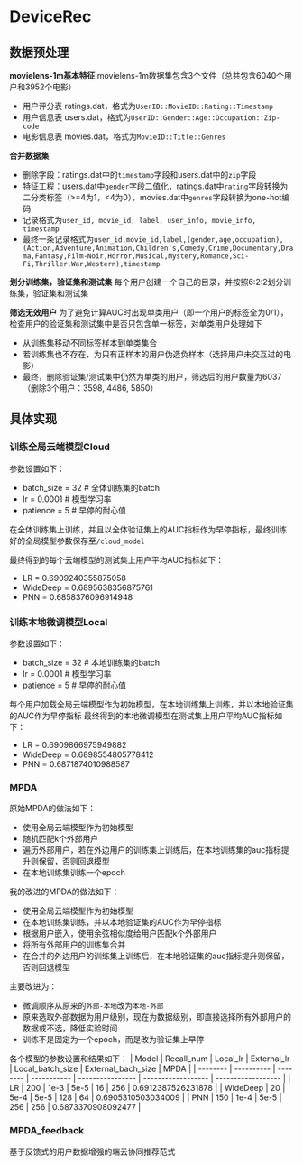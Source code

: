 # DeviceRec

## 数据预处理
**movielens-1m基本特征**
movielens-1m数据集包含3个文件（总共包含6040个用户和3952个电影）
- 用户评分表 ratings.dat，格式为`UserID::MovieID::Rating::Timestamp`
- 用户信息表 users.dat，格式为`UserID::Gender::Age::Occupation::Zip-code`
- 电影信息表 movies.dat，格式为`MovieID::Title::Genres`

**合并数据集**
- 删除字段：ratings.dat中的`timestamp`字段和users.dat中的`zip`字段
- 特征工程：users.dat中`gender`字段二值化，ratings.dat中`rating`字段转换为二分类标签（>=4为1，<4为0），movies.dat中`genres`字段转换为one-hot编码
- 记录格式为`user_id, movie_id, label, user_info, movie_info, timestamp`
- 最终一条记录格式为`user_id,movie_id,label,(gender,age,occupation),(Action,Adventure,Animation,Children's,Comedy,Crime,Documentary,Drama,Fantasy,Film-Noir,Horror,Musical,Mystery,Romance,Sci-Fi,Thriller,War,Western),timestamp`

**划分训练集，验证集和测试集**
每个用户创建一个自己的目录，并按照6:2:2划分训练集，验证集和测试集

**筛选无效用户**
为了避免计算AUC时出现单类用户（即一个用户的标签全为0/1），检查用户的验证集和测试集中是否只包含单一标签，对单类用户处理如下
- 从训练集移动不同标签样本到单类集合
- 若训练集也不存在，为只有正样本的用户伪造负样本（选择用户未交互过的电影）
- 最终，删除验证集/测试集中仍然为单类的用户，筛选后的用户数量为6037（删除3个用户：3598, 4486, 5850）

## 具体实现
### 训练全局云端模型Cloud
参数设置如下：
- batch_size = 32   # 全体训练集的batch
- lr = 0.0001       # 模型学习率
- patience = 5      # 早停的耐心值

在全体训练集上训练，并且以全体验证集上的AUC指标作为早停指标，最终训练好的全局模型参数保存至`/cloud_model`

最终得到的每个云端模型的测试集上用户平均AUC指标如下：
- LR = 0.6909240355875058
- WideDeep = 0.6895638356875761
- PNN = 0.6858376096914948

### 训练本地微调模型Local
参数设置如下：
- batch_size = 32   # 本地训练集的batch
- lr = 0.0001       # 模型学习率
- patience = 5      # 早停的耐心值

每个用户加载全局云端模型作为初始模型，在本地训练集上训练，并以本地验证集的AUC作为早停指标
最终得到的本地微调模型在测试集上用户平均AUC指标如下：
- LR = 0.6909866975949882
- WideDeep = 0.6898554805778412
- PNN = 0.6871874010988587

### MPDA
原始MPDA的做法如下：
- 使用全局云端模型作为初始模型
- 随机匹配k个外部用户
- 遍历外部用户，若在外边用户的训练集上训练后，在本地训练集的auc指标提升则保留，否则回退模型
- 在本地训练集训练一个epoch

我的改进的MPDA的做法如下：
- 使用全局云端模型作为初始模型
- 在本地训练集训练，并以本地验证集的AUC作为早停指标
- 根据用户嵌入，使用余弦相似度给用户匹配k个外部用户
- 将所有外部用户的训练集合并
- 在合并的外边用户的训练集上训练后，在本地验证集的auc指标提升则保留，否则回退模型

主要改进为：
- 微调顺序从原来的`外部-本地`改为`本地-外部`
- 原来选取外部数据为用户级别，现在为数据级别，即直接选择所有外部用户的数据或不选，降低实验时间
- 训练不是固定为一个epoch，而是改为验证集上早停

各个模型的参数设置和结果如下：
| Model    | Recall_num | Local_lr | External_lr | Local_batch_size | External_bach_size | MPDA               |
| -------- | ---------- | -------- | ----------- | ---------------- | ------------------ | ------------------ |
| LR       | 200        | 1e-3     | 5e-5        | 16               | 256                | 0.6912387526231878 |
| WideDeep | 20         | 5e-4     | 5e-5        | 128              | 64                 | 0.6905310503034009 |
| PNN      | 150        | 1e-4     | 5e-5        | 256              | 256                | 0.6873370908092477 |

### MPDA_feedback
基于反馈式的用户数据增强的端云协同推荐范式
